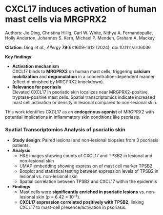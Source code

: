# CXCL17 induces activation of human mast cells via MRGPRX2 

Authors: Jie Ding, Christina Hillig, Carl W. White, Nithya A. Fernandopulle, Holly Anderton, 
Johannes S. Kern, Michael P. Menden, Graham A. Mackay

**Citation**: Ding *et al.*, *Allergy* **79**(6):1609-1612 (2024), doi:10.1111/all.16036

**Key findings:**
- **Activation mechanism**  
  CXCL17 binds to **MRGPRX2** on human mast cells, triggering **calcium mobilization** and **degranulation** in a concentration-dependent manner (effect diminished by MRGPRX2 knockdown).
- **Relevance for psoriasis**  
  Elevated CXCL17 in psoriatic skin localizes near MRGPRX2-positive, tryptase-positive mast cells. Spatial transcriptomics indicate increased mast cell activation or density in lesional compared to non-lesional skin.

This work identifies CXCL17 as an **endogenous agonist** of MRGPRX2 with potential implications in inflammatory skin conditions like psoriasis.


### Spatial Transcriptomics Analysis of psoriatic skin
- **Study design**: Paired lesional and non-lesional biopsies from 3 psoriasis patients.  
- **Analysis**: 
  - H&E images showing counts of CXCL17 and TPSB2 in lesional and non-lesional skin
  - UMAP embedding showing expression of mast cell marker TPSB2 
  - Boxplot and statistical testing between expression levels of TPSB2 in lesional vs. non-lesional skin
  - Spatial correlation between TPSB2 and CXCL17 within the epidermis 
- **Findings**:  
  - Mast cells were **significantly enriched in psoriatic lesions** vs. non-lesional skin (p = 6.42 × 10⁻⁶).  
  - **CXCL17 expression correlated positively with TPSB2**, linking CXCL17 to mast-cell presence/activation in psoriasis.  


